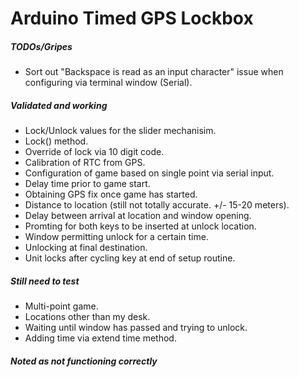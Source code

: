 # Arduino Timed GPS Lockbox

##### TODOs/Gripes
* Sort out "Backspace is read as an input character" issue when configuring via terminal window (Serial).

##### Validated and working
* Lock/Unlock values for the slider mechanisim.
* Lock() method.
* Override of lock via 10 digit code.
* Calibration of RTC from GPS.
* Configuration of game based on single point via serial input.
* Delay time prior to game start.
* Obtaining GPS fix once game has started.
* Distance to location (still not totally accurate. +/- 15-20 meters).
* Delay between arrival at location and window opening.
* Promting for both keys to be inserted at unlock location.
* Window permitting unlock for a certain time.
* Unlocking at final destination.
* Unit locks after cycling key at end of setup routine.

##### Still need to test
* Multi-point game.
* Locations other than my desk.
* Waiting until window has passed and trying to unlock.
* Adding time via extend time method.

##### Noted as not functioning correctly